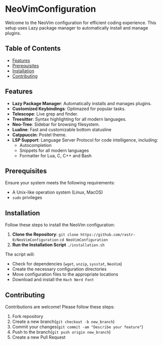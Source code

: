 # NeoVimConfiguration
Welcome to the NeoVim configuration for efficient coding experience. This setup uses Lazy package manager to automatically install and manage plugins.

## Table of Contents

- [Features](#features)
- [Prerequisites](#prerequisites)
- [Installation](#installation)
- [Contributing](#contributing)

## Features

- **Lazy Package Manager**: Automatically installs and manages plugins.
- **Customized Keybindings**: Optimazed for popular tasks.
- **Telescope**: Live grep and finder.
- **Treesitter**: Syntax highlighting for all modern languages.
- **Neo-Tree**: Sidebar for browsing filesystem.
- **Lualine**: Fast and customizable bottom statusline
- **Catppuccin**: Postel theme.
- **LSP Support**: Language Server Protocol for code intelligence, including:
  * Autocompletion
  * Snippets for all modern languages
  * Formatter for Lua, C, C++ and Bash

## Prerequisites

Ensure your system meets the following requirements:

- A Unix-like operation system (Linux, MacOS)
- `sudo` privileges

## Installation

Follow these steps to install the NeoVim configuration:

1. **Clone the Repository**:
   `git clone https://github.com/rastr-0/NeoVimConfiguration`
   `cd NeoVimConfiguration`
2. **Run the Installation Script**
  `./installation.sh`

The script will:
- Check for dependencies (`wget`, `unzip`, `sysstat`, `NeoVim`)
- Create the necessary configuration directories
- Move configuration files to the appropriate locations
- Download and install the `Hach Nerd Font`

## Contributing
Contributions are welcome! Please follow these steps:
1. Fork repository
2. Create a new branch(`git checkout -b new_branch`)
3. Commit your changes(`git commit -am "Describe your feature"`)
4. Push to the branch(`git push origin new_branch`)
5. Create a new Pull Request
